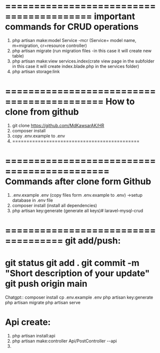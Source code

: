 =========================================
    important commands for CRUD operations
=========================================

1. php artisan make:model Service -mcr (Service= model name, m=migration, cr=resource controller)
2. php artisan migrate (run migration files -in this case it will create new table)
3. php artisan make:view services.index(crate view page in the subfolder in this case it will      create index.blade.php in the services folder)
4. php artisan storage:link


===========================================
How to clone from github
==========================================
1. git clone https://github.com/MdKawsarAK/HR
2. composer install
3. copy .env.example to .env
4. =============================================



============================================
    Commands after clone form Github
============================================

1. .env.example .env (copy files form .env.example to .env)
    ->setup database in .env file
2. composer install (install all dependencies)
3. php artisan key:generate (generate all keys)#   l a r a v e l - m y s q l - c r u d 

====================================
git add/push:
====================================
git status
git add .
git commit -m "Short description of your update"
git push origin main
===========================================


 
Chatgpt::
 composer install
cp .env.example .env
php artisan key:generate
php artisan migrate
php artisan serve





Api create:
==============================
1. php artisan install:api
2. php artisan make:controller Api/PostController --api
3. 

